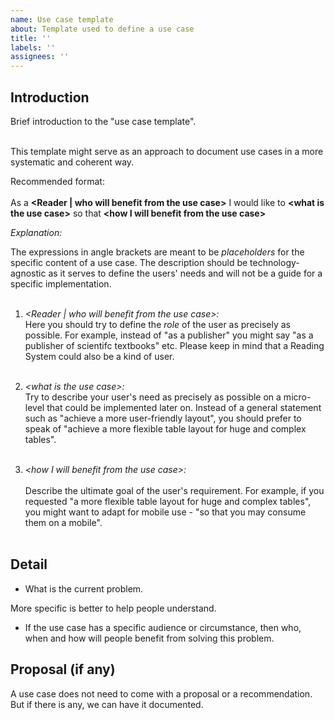 ```yaml
---
name: Use case template
about: Template used to define a use case
title: ''
labels: ''
assignees: ''
---
```


## Introduction

Brief introduction to the "use case template".<br/><br/>

This template might serve as an approach to document use cases in a more systematic and coherent way.

Recommended format:<br/><br/>
As a **&lt;Reader | who will benefit from the use case&gt;** I would like to **&lt;what is the use case&gt;** so that **&lt;how I will benefit from the use case&gt;**

*Explanation:*

The expressions in angle brackets are meant to be *placeholders* for the specific content of a use case. The description should be technology-agnostic as it serves to define the users' needs and will not be a guide for a specific implementation.<br/><br/>

1. *<Reader | who will benefit from the use case>:* <br/> 
Here you should try to define the *role* of the user as precisely as possible. For example, instead of "as a publisher" you might say "as a publisher of scientifc textbooks" etc. Please keep in mind that a Reading System could also be a kind of user.<br/><br/>

2. *&lt;what is the use case&gt;:* <br/>
  Try to describe your user's need as precisely as possible on a micro-level that could be implemented later on. Instead of a general statement such as "achieve a more user-friendly layout", you should prefer to speak of "achieve a more flexible table layout for huge and complex tables". <br/><br/>
  
3. *&lt;how I will benefit from the use case&gt;:*<br/>  
  Describe the ultimate goal of the user's requirement. For example, if you requested "a more flexible table layout for huge and complex tables", you might want to adapt for mobile use - "so that you may consume them on a mobile".<br/><br/>




## Detail

* What is the current problem.

More specific is better to help people understand.

* If the use case has a specific audience or circumstance, then who, when and how will people benefit from solving this problem. 

## Proposal (if any)

A use case does not need to come with a proposal or a recommendation. But if there is any, we can have it documented.
